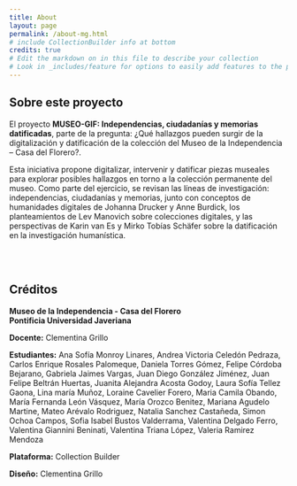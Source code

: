 ```yaml
---
title: About
layout: page
permalink: /about-mg.html
# include CollectionBuilder info at bottom
credits: true
# Edit the markdown on in this file to describe your collection
# Look in _includes/feature for options to easily add features to the page
---
```


## Sobre este proyecto
El proyecto __MUSEO-GIF: Independencias, ciudadanías y memorias datificadas__, parte de la pregunta: ¿Qué hallazgos pueden surgir de la digitalización y datificación de la colección del Museo de la Independencia – Casa del Florero?. 

Esta iniciativa propone digitalizar, intervenir y datificar piezas museales para explorar posibles hallazgos en torno a la colección permanente del museo. Como parte del ejercicio, se revisan las líneas de investigación: independencias, ciudadanías y memorias, junto con conceptos de humanidades digitales de Johanna Drucker y Anne Burdick, los planteamientos de Lev Manovich sobre colecciones digitales, y las perspectivas de Karin van Es y Mirko Tobías Schäfer sobre la datificación en la investigación humanística.

<br><br>

## Créditos
__Museo de la Independencia - Casa del Florero__<br>
__Pontificia Universidad Javeriana__

__Docente:__
Clementina Grillo<br>

__Estudiantes:__
Ana Sofía Monroy Linares,
Andrea Victoria Celedón Pedraza,
Carlos Enrique Rosales Palomeque,
Daniela Torres Gómez,
Felipe Córdoba Bejarano,
Gabriela Jaimes Vargas,
Juan Diego González Jiménez,
Juan Felipe Beltrán Huertas,
Juanita Alejandra Acosta Godoy,
Laura Sofía Tellez Gaona,
Lina maría Muñoz,
Loraine Cavelier Forero,
Maria Camila Obando,
María Fernanda León Vásquez,
María Orozco Benitez,
Mariana Agudelo Martine,
Mateo Arévalo Rodriguez,
Natalia Sanchez Castañeda,
Simon Ochoa Campos,
Sofia Isabel Bustos Valderrama,
Valentina Delgado Ferro,
Valentina Giannini Beninati,
Valentina Triana López,
Valeria Ramirez Mendoza<br>

__Plataforma:__
Collection Builder<br> 

__Diseño:__
Clementina Grillo<br> 
